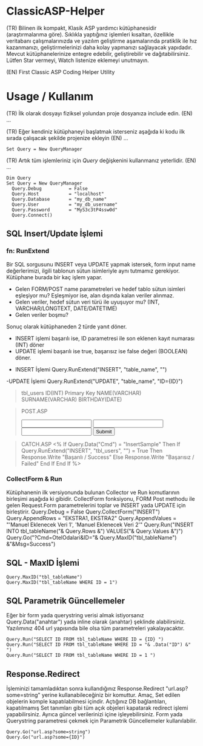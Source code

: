 # ClassicASP-Helper
(TR) Bilinen ilk kompakt, Klasik ASP yardımcı kütüphanesidir (araştırmalarıma göre). Sıklıkla yaptığınız işlemleri kısaltan, özellikle veritabanı çalışmalarınızda ve yazılım geliştirme aşamalarında pratiklik ile hız kazanmanızı, geliştirmelerinizi daha kolay yapmanızı sağlayacak yapıdadır. Mevcut kütüphanelerinize entegre edebilir, geliştirebilir ve dağıtabilirsiniz. Lütfen Star vermeyi, Watch listenize eklemeyi unutmayın.

(EN) First Classic ASP Coding Helper Utility

# Usage / Kullanım
(TR) İlk olarak dosyayı fiziksel yolundan proje dosyanıza include edin.
(EN) ...

<!--#include file="/{path}/casphelper.asp"-->

(TR) Eğer kendiniz kütüphaneyi başlatmak isterseniz aşağıda ki kodu ilk sırada çalışacak şekilde projenize ekleyin
(EN) ...

	Set Query = New QueryManager

(TR) Artık tüm işlemleriniz için *Query* değişkenini kullanmanız yeterlidir.
(EN) ...

	Dim Query
	Set Query = New QueryManager
	  Query.Debug          = False
	  Query.Host           = "localhost"
	  Query.Database       = "my_db_name"
	  Query.User           = "my_db_username"
	  Query.Password       = "MyS3c3tP4ssw0d"
	  Query.Connect()

## SQL Insert/Update İşlemi
### fn: RunExtend

Bir SQL sorgusunu INSERT veya UPDATE yapmak istersek, form input name değerlerimizi, ilgili tablonun sütun isimleriyle aynı tutmamız gerekiyor. Kütüphane burada bir kaç işlem yapar.
* Gelen FORM/POST name parametreleri ve hedef tablo sütun isimleri eşleşiyor mu? Eşleşmiyor ise, alan dışında kalan veriler alınmaz.
* Gelen veriler, hedef sütun veri türü ile uyuşuyor mu? (INT, VARCHAR/LONGTEXT, DATE/DATETIME)
* Gelen veriler boşmu?

Sonuç olarak kütüphaneden 2 türde yanıt döner. 
* INSERT işlemi başarılı ise, ID parametresi ile son eklenen kayıt numarası (INT) döner
* UPDATE işlemi başarılı ise true, başarısız ise false değeri (BOOLEAN) döner.

- INSERT İşlemi
	Query.RunExtend("INSERT", "table_name", "")

-UPDATE İşlemi
	Query.RunExtend("UPDATE", "table_name", "ID={ID}")

> tbl_users
	ID(INT) Primary Key
	NAME(VARCHAR)
	SURNAME(VARCHAR)
	BIRTHDAY(DATE)

> POST.ASP
	<form action="/?Cmd=InsertSample" method="post">
		<input name="NAME" value="" />
		<input name="SURNAME" value="" />
		<input name="BIRTHDAY" value="" />
		<button type="submit">Submit</button>
	</form>

> CATCH.ASP
<%
If Query.Data("Cmd") = "InsertSample" Then 
	If Query.RunExtend("INSERT", "tbl_users", "") = True Then
		Response.Write "Başarılı / Success"
	Else 
		Response.Write "Başarısız / Failed"
	End If
End If
%>


### CollectForm & Run
Kütüphanenin ilk versiyonunda bulunan Collector ve Run komutlarının birleşimi aşağıda ki gibidir. CollectForm fonksiyonu, FORM Post methodu ile gelen Request.Form parametrelerini toplar ve INSERT yada UPDATE için birleştirir.
	Query.Debug = False
	Query.CollectForm("INSERT")
	Query.AppendRows    = "EKSTRA1, EKSTRA2"
	Query.AppendValues  = "'Manuel Eklenecek Veri 1', 'Manuel Eklenecek Veri 2'"
	Query.Run("INSERT INTO tbl_tableName("& Query.Rows &") VALUES("& Query.Values &")")
	Query.Go("?Cmd=OtelOdalari&ID="& Query.MaxID("tbl_tableName") &"&Msg=Success")


## SQL - MaxID İşlemi

	Query.MaxID("tbl_tableName")
	Query.MaxID("tbl_tableName WHERE ID = 1")

## SQL Parametrik Güncellemeler

Eğer bir form yada querystring verisi almak istiyorsanız Query.Data("anahtar") yada inline olarak {anahtar} şeklinde alabilirsiniz. Yazılımınız 404 url yapısında bile olsa tüm parametreleri yakalayacaktır.

	Query.Run("SELECT ID FROM tbl_tableName WHERE ID = {ID} ")
	Query.Run("SELECT ID FROM tbl_tableName WHERE ID = "& .Data("ID") &" ")
	Query.Run("SELECT ID FROM tbl_tableName WHERE ID = 1 ")

## Response.Redirect

İşleminizi tamamladıktan sonra kullandığınız Response.Redirect "url.asp?some=string" yerine kullanabileceğiniz bir komuttur. Amaç, Set edilen objelerin komple kapatılabilmesi içindir. Açtığınız DB bağlantıları, kapatılmamış Set tanımları gibi tüm açık objeleri kapatarak redirect işlemi yapabilirsiniz. Ayrıca güncel verilerinizi içine işleyebilirsiniz. Form yada Querystring parametresi çekmek için Parametrik Güncellemeler kullanılabilir.

	Query.Go("url.asp?some=string")
	Query.Go("url.asp?some={ID}")



